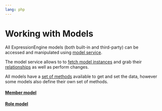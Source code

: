 ```yaml
---
lang: php
---
```


<!--
    This source file is part of the open source project
    ExpressionEngine User Guide (https://github.com/ExpressionEngine/ExpressionEngine-User-Guide)

    @link      https://expressionengine.com/
    @copyright Copyright (c) 2003-2020, Packet Tide, LLC (https://packettide.com)
    @license   https://expressionengine.com/license Licensed under Apache License, Version 2.0
-->

# Working with Models

All ExpressionEngine models (both built-in and third-party) can be accessed and manipulated using [model service](development/services/model.md).

The model service allows to to [fetch model instances](development/services/model/fetching.md) and grab their [relationships](development/services/model/relationships.md) as well as perform changes.

All models have a [set of methods](development/services/model/building-your-own.md#model-methods) available to get and set the data, however some models also define their own set of methods.

#### [Member model](development/models/member.md)

#### [Role model](development/models/role.md)
